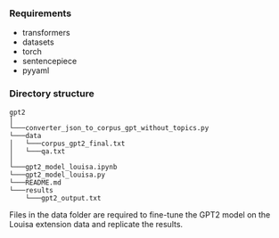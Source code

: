 ### Requirements
- transformers
- datasets
- torch
- sentencepiece
- pyyaml
### Directory structure
```
gpt2
│ 
└───converter_json_to_corpus_gpt_without_topics.py   
└───data
│   └───corpus_gpt2_final.txt
│   └───qa.txt  
│
└───gpt2_model_louisa.ipynb
└───gpt2_model_louisa.py
└───README.md
└───results
    └───gpt2_output.txt
```
   
Files in the data folder are required to fine-tune the GPT2 model on the Louisa extension data and replicate the results.